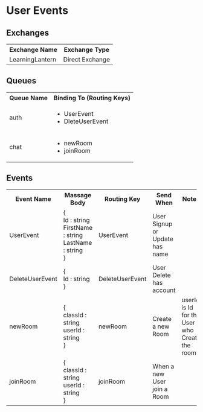 # User Events

## Exchanges

<table>
  <tr>
    <th>Exchange Name</th>
    <th>Exchange Type</th>
  </tr>
  <tr>
    <td>LearningLantern</td>
    <td>Direct Exchange</td>
  </tr>
</table>

## Queues

<table>
  <tr>
    <th>Queue Name</th>
    <th>Binding To (Routing Keys)</th>
  </tr>
  <tr>
    <td>auth</td>
    <td>
      <ul>
        <li>UserEvent</li>
        <li>DleteUserEvent</li>
      </ul>
    </td>
  </tr>
  <tr>
    <td>chat</td>
    <td>
      <ul>
        <li>newRoom</li>
        <li>joinRoom</li>
      </ul>
    </td>
  </tr>
</table>

## Events

<table>
  <tr>
    <th>Event Name</th>
    <th>Massage Body</th>
    <th>Routing Key</th>
    <th>Send When</th>
    <th>Notes</th>
  </tr>
  <tr>
    <td>UserEvent</td>
    <td>
        {<br>
        Id : string<br>
        FirstName : string<br>
        LastName : string<br>
        }<br>
    </td>
    <td>UserEvent</td>
    <td>User Signup or Update has name</td>
  </tr>
  <tr>
    <td>DeleteUserEvent</td>
    <td>
        {<br>
        Id : string<br>
        }<br>
    </td>
    <td>DeleteUserEvent</td>
    <td>User Delete has account</td>
  </tr>
  <tr>
    <td>newRoom</td>
    <td>
        {<br>
        classId : string<br>
        userId : string<br>
        }<br>
    </td>
    <td>newRoom</td>
    <td>Create a new Room</td>
    <td>userId is Id for the User who Create the room</td>
  </tr>
  <tr>
    <td>joinRoom</td>
    <td>
        {<br>
        classId : string<br>
        userId : string<br>
        }<br>
    </td>
    <td>joinRoom</td>
    <td>When a new User join a Room</td>
  </tr>
</table>
